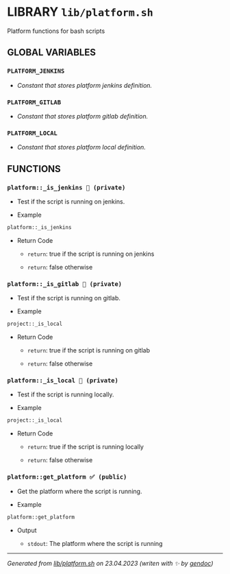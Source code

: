 # LIBRARY `lib/platform.sh`

Platform functions for bash scripts

## GLOBAL VARIABLES

### ``PLATFORM_JENKINS``

* *Constant that stores platform jenkins definition.*

### ``PLATFORM_GITLAB``

* *Constant that stores platform gitlab definition.*

### ``PLATFORM_LOCAL``

* *Constant that stores platform local definition.*

## FUNCTIONS

### `platform::_is_jenkins 🚫 (private)`

* Test if the script is running on jenkins.

* Example

```bash
platform::_is_jenkins
```

* Return Code

  * `return`: true if the script is running on jenkins

  * `return`: false otherwise

### `platform::_is_gitlab 🚫 (private)`

* Test if the script is running on gitlab.

* Example

```bash
project::_is_local
```

* Return Code

  * `return`: true if the script is running on gitlab

  * `return`: false otherwise

### `platform::_is_local 🚫 (private)`

* Test if the script is running locally.

* Example

```bash
project::_is_local
```

* Return Code

  * `return`: true if the script is running locally

  * `return`: false otherwise

### `platform::get_platform ✅ (public)`

* Get the platform where the script is running.

* Example

```bash
platform::get_platform
```

* Output

  * `stdout`: The platform where the script is running

---------------------------------------
*Generated from [lib/platform.sh](../../lib/platform.sh) on 23.04.2023         (writen with ✨ by [gendoc](../../lib/ext/gendoc.sh))*

